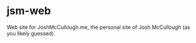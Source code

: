 # jsm-web
Web site for JoshMcCullough.me, the personal site of Josh McCullough (as you likely guessed).
